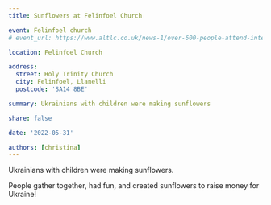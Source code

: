 ```yaml
---
title: Sunflowers at Felinfoel Church

event: Felinfoel church
# event_url: https://www.altlc.co.uk/news-1/over-600-people-attend-international-family-celebration-of-food-to-mark-the-platinum-jubilee

location: Felinfoel Church

address:
  street: Holy Trinity Church 
  city: Felinfoel, Llanelli
  postcode: 'SA14 8BE'

summary: Ukrainians with children were making sunflowers

share: false

date: '2022-05-31' 

authors: [christina]
---
```


Ukrainians with children were making sunflowers.

People gather together, had fun, and created sunflowers to raise money for Ukraine!
